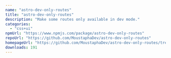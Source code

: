 ```yaml
---
name: "astro-dev-only-routes"
title: "astro-dev-only-routes"
description: "Make some routes only available in dev mode."
categories:
  - "css+ui"
npmUrl: "https://www.npmjs.com/package/astro-dev-only-routes"
repoUrl: "https://github.com/MoustaphaDev/astro-dev-only-routes"
homepageUrl: "https://github.com/MoustaphaDev/astro-dev-only-routes/tree/main/packages/integration/readme.md"
downloads: 191
---
```

